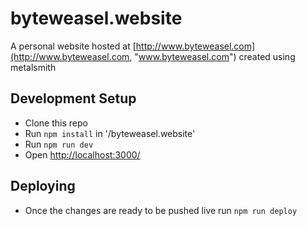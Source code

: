 # byteweasel.website

A personal website hosted at [http://www.byteweasel.com](http://www.byteweasel.com, "www.byteweasel.com") created using metalsmith

## Development Setup
* Clone this repo
* Run `npm install` in '/byteweasel.website'
* Run `npm run dev`
* Open [http://localhost:3000/](http://localhost:3000/, "localhost:3000")

## Deploying
* Once the changes are ready to be pushed live run `npm run deploy`